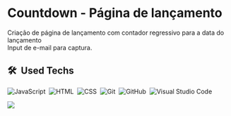 <h1 align="left">Countdown - Página de lançamento</h1>

Criação de página de lançamento com contador regressivo para a data do lançamento <br>
Input de e-mail para captura.

## 🛠 &nbsp;Used Techs

![JavaScript](https://img.shields.io/badge/-JavaScript-05122A?style=flat&logo=javascript)&nbsp;
![HTML](https://img.shields.io/badge/-HTML-05122A?style=flat&logo=HTML5)&nbsp;
![CSS](https://img.shields.io/badge/-CSS-05122A?style=flat&logo=CSS3&logoColor=1572B6)&nbsp;
![Git](https://img.shields.io/badge/-Git-05122A?style=flat&logo=git)&nbsp;
![GitHub](https://img.shields.io/badge/-GitHub-05122A?style=flat&logo=github)&nbsp;
![Visual Studio Code](https://img.shields.io/badge/-Visual%20Studio%20Code-05122A?style=flat&logo=visual-studio-code&logoColor=007ACC)&nbsp;

<a href="https://pedrosvasconcellos.github.io/Contador-Regressivo-P-gina-de-Lan-amento/" target="_blank"><img src="https://user-images.githubusercontent.com/106352050/218324994-958fa2b9-229a-48d8-8cce-4b8872e2b8d9.png"></a>



